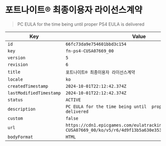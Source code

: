 # 포트나이트® 최종이용자 라이선스계약

> PC EULA for the time being until  proper PS4 EULA is delivered

| Key | Value |
| --- | ----- |
| `id` | `66fc73da9e754601bbd3c154` |
| `key` | `fn-ps4-CUSA07669_00` |
| `version` | `5` |
| `revision` | `6` |
| `title` | `포트나이트® 최종이용자 라이선스계약` |
| `locale` | `ko` |
| `createdTimestamp` | `2024-10-01T22:12:42.374Z` |
| `lastModifiedTimestamp` | `2024-10-01T22:12:42.374Z` |
| `status` | `ACTIVE` |
| `description` | `PC EULA for the time being until  proper PS4 EULA is delivered` |
| `custom` | `false` |
| `url` | `https://cdn1.epicgames.com/eulatracking-download/fn-ps4-CUSA07669_00/ko/v5/r6/4d9f13b5a630e353802d1ff7cc141231.pdf` |
| `bodyFormat` | `HTML` |
